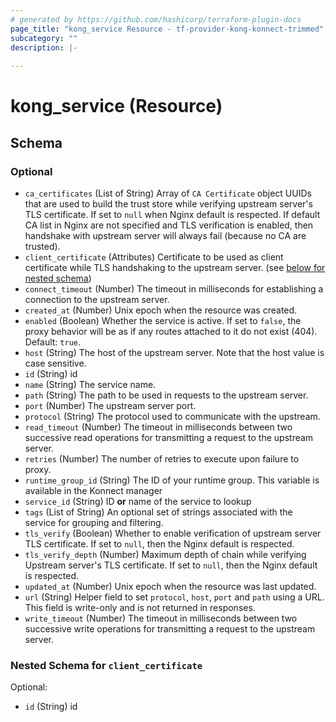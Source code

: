 ```yaml
---
# generated by https://github.com/hashicorp/terraform-plugin-docs
page_title: "kong_service Resource - tf-provider-kong-konnect-trimmed"
subcategory: ""
description: |-
  
---
```


# kong_service (Resource)





<!-- schema generated by tfplugindocs -->
## Schema

### Optional

- `ca_certificates` (List of String) Array of `CA Certificate` object UUIDs that are used to build the trust store while verifying upstream server's TLS certificate. If set to `null` when Nginx default is respected. If default CA list in Nginx are not specified and TLS verification is enabled, then handshake with upstream server will always fail (because no CA are trusted).
- `client_certificate` (Attributes) Certificate to be used as client certificate while TLS handshaking to the upstream server. (see [below for nested schema](#nestedatt--client_certificate))
- `connect_timeout` (Number) The timeout in milliseconds for establishing a connection to the upstream server.
- `created_at` (Number) Unix epoch when the resource was created.
- `enabled` (Boolean) Whether the service is active. If set to `false`, the proxy behavior will be as if any routes attached to it do not exist (404). Default: `true`.
- `host` (String) The host of the upstream server. Note that the host value is case sensitive.
- `id` (String) id
- `name` (String) The service name.
- `path` (String) The path to be used in requests to the upstream server.
- `port` (Number) The upstream server port.
- `protocol` (String) The protocol used to communicate with the upstream.
- `read_timeout` (Number) The timeout in milliseconds between two successive read operations for transmitting a request to the upstream server.
- `retries` (Number) The number of retries to execute upon failure to proxy.
- `runtime_group_id` (String) The ID of your runtime group. This variable is available in the Konnect manager
- `service_id` (String) ID **or** name of the service to lookup
- `tags` (List of String) An optional set of strings associated with the service for grouping and filtering.
- `tls_verify` (Boolean) Whether to enable verification of upstream server TLS certificate. If set to `null`, then the Nginx default is respected.
- `tls_verify_depth` (Number) Maximum depth of chain while verifying Upstream server's TLS certificate. If set to `null`, then the Nginx default is respected.
- `updated_at` (Number) Unix epoch when the resource was last updated.
- `url` (String) Helper field to set `protocol`, `host`, `port` and `path` using a URL. This field is write-only and is not returned in responses.
- `write_timeout` (Number) The timeout in milliseconds between two successive write operations for transmitting a request to the upstream server.

<a id="nestedatt--client_certificate"></a>
### Nested Schema for `client_certificate`

Optional:

- `id` (String) id
